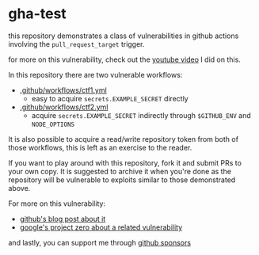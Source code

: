 gha-test
========

this repository demonstrates a class of vulnerabilities in github actions
involving the `pull_request_target` trigger.

for more on this vulnerability, check out the [youtube video] I did on this.

In this repository there are two vulnerable workflows:

- [.github/workflows/ctf1.yml](.github/workflows/ctf1.yml)
    - easy to acquire `secrets.EXAMPLE_SECRET` directly
- [.github/workflows/ctf2.yml](.github/workflows/ctf2.yml)
    - acquire `secrets.EXAMPLE_SECRET` indirectly through `$GITHUB_ENV` and
      `NODE_OPTIONS`

It is also possible to acquire a read/write repository token from both of
those workflows, this is left as an exercise to the reader.

If you want to play around with this repository, fork it and submit PRs to
your own copy.  It is suggested to archive it when you're done as the
repository will be vulnerable to exploits similar to those demonstrated
above.

For more on this vulnerability:

- [github's blog post about it](https://securitylab.github.com/research/github-actions-preventing-pwn-requests)
- [google's project zero about a related vulnerability](https://bugs.chromium.org/p/project-zero/issues/detail?id=2070)

and lastly, you can support me through [github sponsors]

[youtube video]: https://youtu.be/_fpXyS_i1xE
[github sponsors]: https://github.com/sponsors/asottile
